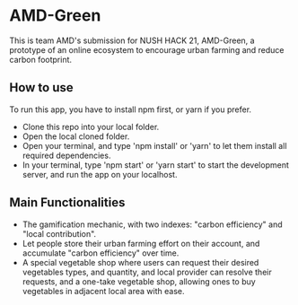 # AMD-Green

This is team AMD's submission for NUSH HACK 21, AMD-Green, a prototype of an online ecosystem to encourage urban farming and reduce carbon footprint.

## How to use
To run this app, you have to install npm first, or yarn if you prefer.

- Clone this repo into your local folder.
- Open the local cloned folder.
- Open your terminal, and type 'npm install' or 'yarn' to let them install all required dependencies.
- In your terminal, type 'npm start' or 'yarn start' to start the development server, and run the app on your localhost.

## Main Functionalities
- The gamification mechanic, with two indexes: "carbon efficiency" and "local contribution". 
- Let people store their urban farming effort on their account, and accumulate "carbon efficiency" over time.
- A special vegetable shop where users can request their desired vegetables types, and quantity, and local provider can resolve their requests, and a one-take vegetable shop, allowing ones to buy vegetables in adjacent local area with ease.
